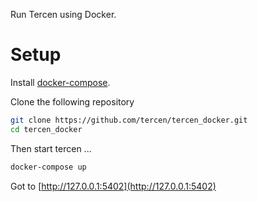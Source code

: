 Run Tercen using Docker.

# Setup
Install [docker-compose](https://docs.docker.com/compose/).

Clone the following repository
```bash
git clone https://github.com/tercen/tercen_docker.git
cd tercen_docker
```

Then start tercen ...

```bash
docker-compose up
```

Got to [http://127.0.0.1:5402](http://127.0.0.1:5402)